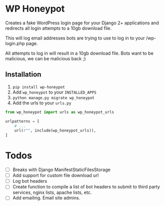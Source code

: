 # WP Honeypot
Creates a fake WordPress login page for your Django 2+ applications and redirects all login attempts to a 10gb download file.

This will log email addresses bots are trying to use to log in to your /wp-login.php page. 

All attempts to log in will result in a 10gb download file. Bots want to be malicious, we can be malicious back ;) 

## Installation
1. `pip install wp-honeypot`
2. Add `wp_honeypot` to your `INSTALLED_APPS`
3. `python manage.py migrate wp_honeypot`
4. Add the urls to your `urls.py`

```python
from wp_honeypot import urls as wp_honeypot_urls

urlpatterns = [
	# ...
	url(r"", include(wp_honeypot_urls)),
]
```

# Todos
- [ ] Breaks with Django ManifestStaticFilesStorage
- [ ] Add support for custom file download url
- [ ] Log bot headers 
- [ ] Create function to compile a list of bot headers to submit to third party services, nginx lists, apache lists, etc.
- [ ] Add emailing. Email site admins.
